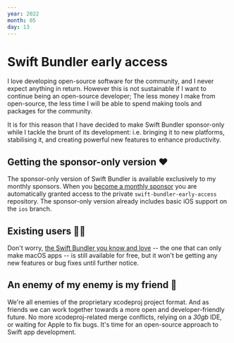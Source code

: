 ```yaml
---
year: 2022
month: 05 
day: 13
---
```

# Swift Bundler early access

I love developing open-source software for the community, and I never expect anything in return. However this is not sustainable if I want to continue being an open-source developer; The less money I make from open-source, the less time I will be able to spend making tools and packages for the community.

It is for this reason that I have decided to make Swift Bundler sponsor-only while I tackle the brunt of its development: i.e. bringing it to new platforms, stabilising it, and creating powerful new features to enhance productivity.

## Getting the sponsor-only version ❤️

The sponsor-only version of Swift Bundler is available exclusively to my monthly sponsors. When you [become a monthly sponsor](https://github.com/sponsors/stackotter) you are automatically granted access to the private `swift-bundler-early-access` repository. The sponsor-only version already includes basic iOS support on the `ios` branch.

## Existing users 👨‍💻

Don't worry, [the Swift Bundler you know and love](https://github.com/stackotter/swift-bundler) -- the one that can only make macOS apps -- is still available for free, but it won't be getting any new features or bug fixes until further notice.

## An enemy of my enemy is my friend 🤝

We're all enemies of the proprietary xcodeproj project format. And as friends we can work together towards a more open and developer-friendly future. No more xcodeproj-related merge conflicts, relying on a *30gb* IDE, or waiting for Apple to fix bugs. It's time for an open-source approach to Swift app development.
